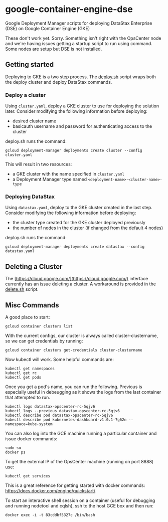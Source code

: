 # google-container-engine-dse
Google Deployment Manager scripts for deploying DataStax Enterprise (DSE) on Google Container Engine (GKE)

These don't work yet.  Sorry.  Something isn't right with the OpsCenter node and we're having issues getting a startup script to run using command.  Some nodes are setup but DSE is not installed.

## Getting started

Deploying to GKE is a two step process.  The [deploy.sh](deploy.sh) script wraps both the deploy cluster and deploy DataStax commands.

### Deploy a cluster

Using `cluster.yaml`, deploy a GKE cluster to use for deploying the solution
later. Consider modifying the following information before deploying:

* desired cluster name
* basicauth username and password for authenticating access to the cluster

deploy.sh runs the command:

    gcloud deployment-manager deployments create cluster --config cluster.yaml

This will result in two resources:

* a GKE cluster with the name specified in `cluster.yaml`
* a Deployment Manager type named `<deployment-name>-<cluster-name>-type`

### Deploying DataStax

Using `datastax.yaml`, deploy to the GKE cluster created in the last step.
Consider modifying the following information before deploying:

* the cluster type created for the GKE cluster deployed previously
* the number of nodes in the cluster (if changed from the default 4 nodes)

deploy.sh runs the command:

    gcloud deployment-manager deployments create datastax --config datastax.yaml

## Deleting a Cluster

The [https://cloud.google.com/](https://cloud.google.com/) interface currently has an issue deleting a cluster.  A workaround is provided in the [delete.sh](delete.sh) script.

## Misc Commands

A good place to start:

    gcloud container clusters list

With the current configs, our cluster is always called cluster-clustername, so we can get credentials by running:

    gcloud container clusters get-credentials cluster-clustername

Now kubectl will work.  Some helpful commands are:

    kubectl get namespaces
    kubectl get rc
    kubectl get pods

Once you get a pod's name, you can run the following.  Previous is especially useful in debeugging as it shows the logs from the last container that attempted to run.

    kubectl logs datastax-opscenter-rc-5qjv6
    kubectl logs --previous datastax-opscenter-rc-5qjv6
    kubectl describe pod datastax-opscenter-rc-5qjv6
    kubectl describe pod kubernetes-dashboard-v1.0.1-7g62n --namespace=kube-system

You can also log into the GCE machine running a particular container and issue docker commands:

    sudo su
    docker ps

To get the external IP of the OpsCenter machine (running on port 8888) use:

    kubectl get services

This is a great reference for getting started with docker commands: https://docs.docker.com/engine/quickstart/

To start an interactive shell session on a container (useful for debugging and running nodetool and cqlsh), ssh to the host GCE box and then run:

    docker exec -i -t 83cddbf5327c /bin/bash